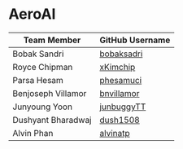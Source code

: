 # AeroAI
| Team Member         | GitHub Username |
|---------------------|----------------|
| Bobak Sandri       | [bobaksadri](https://github.com/bobaksadri) |
| Royce Chipman      | [xKimchip](https://github.com/xKimchip) |
| Parsa Hesam        | [phesamuci](https://github.com/phesamuci) |
| Benjoseph Villamor | [bnvillamor](https://github.com/bnvillamor) |
| Junyoung Yoon      | [junbuggyTT](https://github.com/junbuggyTT) |
| Dushyant Bharadwaj | [dush1508](https://github.com/dush1508) |
| Alvin Phan         | [alvinatp](https://github.com/alvinatp) |
        

